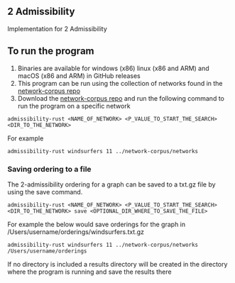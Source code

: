 ## 2 Admissibility

Implementation for 2 Admissibility


## To run the program

1. Binaries are available for windows (x86) linux (x86 and ARM) and macOS (x86 and ARM) in GitHub releases
2. This program can be run using the collection of networks found in the [network-corpus repo](https://github.com/microgravitas/network-corpus)
3. Download the [network-corpus repo](https://github.com/microgravitas/network-corpus) and run the following command to run the program on a specific network
```
admissibility-rust <NAME_OF_NETWORK> <P_VALUE_TO_START_THE_SEARCH> <DIR_TO_THE_NETWORK>
```
For example
```
admissibility-rust windsurfers 11 ../network-corpus/networks
```
### Saving ordering to a file
The 2-admissibility ordering for a graph can be saved to a txt.gz file by using the save command.
```
admissibility-rust <NAME_OF_NETWORK> <P_VALUE_TO_START_THE_SEARCH> <DIR_TO_THE_NETWORK> save <OPTIONAL_DIR_WHERE_TO_SAVE_THE_FILE>
```
For example the below would save orderings for the graph in /Users/username/orderings/windsurfers.txt.gz
```
admissibility-rust windsurfers 11 ../network-corpus/networks /Users/username/orderings
```
If no directory is included a results directory will be created in the directory where the program is running and save the results there

